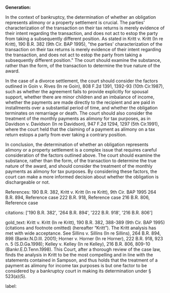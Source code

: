 **Generation:**

 <answer>

In the context of bankruptcy, the determination of whether an obligation represents alimony or a property settlement is crucial. The parties' characterization of the transaction on their tax returns is merely evidence of their intent regarding the transaction, and does not act to estop the party from taking a subsequently different position. As stated in Kritt v. Kritt (In re Kritt), 190 B.R. 382 (9th Cir. BAP 1995), "the parties' characterization of the transaction on their tax returns is merely evidence of their intent regarding the transaction, and does not act to estop the party from taking a subsequently different position." The court should examine the substance, rather than the form, of the transaction to determine the true nature of the award.

In the case of a divorce settlement, the court should consider the factors outlined in Goin v. Rives (In re Goin), 808 F.2d 1391, 1392-93 (10th Cir.1987), such as whether the agreement fails to provide explicitly for spousal support, whether there are minor children and an imbalance of income, whether the payments are made directly to the recipient and are paid in installments over a substantial period of time, and whether the obligation terminates on remarriage or death. The court should also consider the treatment of the monthly payments as alimony for tax purposes, as in Davidson v. Davidson (In re Davidson), 947 F.2d 1294, 1297 (5th Cir.1991), where the court held that the claiming of a payment as alimony on a tax return estops a party from ever taking a contrary position.

In conclusion, the determination of whether an obligation represents alimony or a property settlement is a complex issue that requires careful consideration of the factors outlined above. The court should examine the substance, rather than the form, of the transaction to determine the true nature of the award, and should consider the treatment of the monthly payments as alimony for tax purposes. By considering these factors, the court can make a more informed decision about whether the obligation is dischargeable or not.

References:
190 B.R. 382, Kritt v. Kritt (In re Kritt), 9th Cir. BAP 1995
264 B.R. 894, Reference case
222 B.R. 918, Reference case
216 B.R. 806, Reference case



citations: ['190 B.R. 382', '264 B.R. 894', '222 B.R. 918', '216 B.R. 806']

gold_text: Kritt v. Kritt (In re Kritt), 190 B.R. 382, 388-389 (9th Cir. BAP 1995) (citations and footnote omitted) (hereafter “Kritt”). The Kritt analysis has met with wide acceptance. See Sillins v. Sillins (In re Sillins), 264 B.R. 894, 898 (Bankr.N.D.Ill. 2001); Horner v. Horner (In re Horner), 222 B.R. 918, 923 n. 5 (S.D.Ga.1998); Kelley v. Kelley (In re Kelley), 216 B.R. 806, 809-10 (Bankr.E.D.Tenn.1998). This Court, after a thorough review of the case law, finds the analysis in Kritt to be the most compelling and in line with the statements contained in Sampson, and thus holds that the treatment of a payment as alimony for income tax purposes is but one factor to be considered by a bankruptcy court in making its determination under § 523(a)(5).

label: 